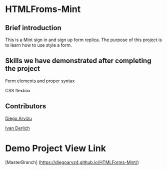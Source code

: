 # HTMLFroms-Mint

## Brief introduction

This is a Mint sign in and sign up form replica. The purpose of this project is to learn how to use style a form. 

## Skills we have demonstrated after completing the project

Form elements and proper syntax

CSS flexbox

## Contributors

[Diego Arvizu](https://github.com/diegoarvz4)

[Ivan Derlich](https://github.com/IvanDerlich)

# Demo Project View Link

[MasterBranch] (https://diegoarvz4.github.io/HTMLForms-Mint/)
